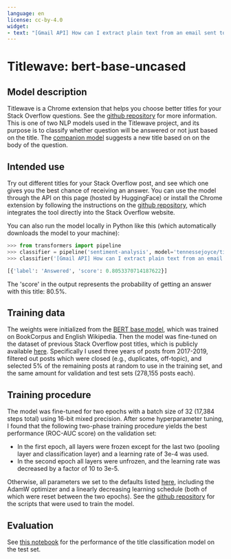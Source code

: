 ```yaml
---
language: en
license: cc-by-4.0
widget:
- text: "[Gmail API] How can I extract plain text from an email sent to me?"
---
```


# Titlewave: bert-base-uncased

## Model description

Titlewave is a Chrome extension that helps you choose better titles for your Stack Overflow questions. See the [github repository](https://github.com/tennessejoyce/TitleWave) for more information.
This is one of two NLP models used in the Titlewave project, and its purpose is to classify whether question will be answered or not just based on the title. The [companion model](https://huggingface.co/tennessejoyce/titlewave-t5-small) suggests a new title based on on the body of the question.

## Intended use

Try out different titles for your Stack Overflow post, and see which one gives you the best chance of receiving an answer.
You can use the model through the API on this page (hosted by HuggingFace) or install the Chrome extension by following the instructions on the [github repository](https://github.com/tennessejoyce/TitleWave), which integrates the tool directly into the Stack Overflow website.

You can also run the model locally in Python like this (which automatically downloads the model to your machine):

```python
>>> from transformers import pipeline
>>> classifier = pipeline('sentiment-analysis', model='tennessejoyce/titlewave-bert-base-uncased')
>>> classifier('[Gmail API] How can I extract plain text from an email sent to me?')

[{'label': 'Answered', 'score': 0.8053370714187622}]
```
The 'score' in the output represents the probability of getting an answer with this title: 80.5%.


## Training data

The weights were initialized from the [BERT base model](https://huggingface.co/bert-base-uncased), which was trained on BookCorpus and English Wikipedia.
Then the model was fine-tuned on the dataset of previous Stack Overflow post titles, which is publicly available [here](https://archive.org/details/stackexchange).
Specifically I used three years of posts from 2017-2019, filtered out posts which were closed (e.g., duplicates, off-topic), and selected 5% of the remaining posts at random to use in the training set, and the same amount for validation and test sets (278,155 posts each).

## Training procedure

The model was fine-tuned for two epochs with a batch size of 32 (17,384 steps total) using 16-bit mixed precision.
After some hyperparameter tuning, I found that the following two-phase training procedure yields the best performance (ROC-AUC score) on the validation set:
* In the first epoch, all layers were frozen except for the last two (pooling layer and classification layer) and a learning rate of 3e-4 was used.
* In the second epoch all layers were unfrozen, and the learning rate was decreased by a factor of 10 to 3e-5.

Otherwise, all parameters we set to the defaults listed [here](https://huggingface.co/transformers/main_classes/trainer.html#transformers.TrainingArguments),
including the AdamW optimizer and a linearly decreasing learning schedule (both of which were reset between the two epochs). See the [github repository](https://github.com/tennessejoyce/TitleWave) for the scripts that were used to train the model.

## Evaluation

See [this notebook](https://github.com/tennessejoyce/TitleWave/blob/master/model_training/test_classifier.ipynb) for the performance of the title classification model on the test set.

